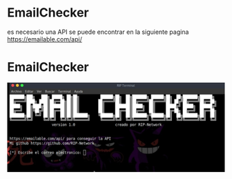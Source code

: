 # EmailChecker
es necesario una API se puede encontrar en la siguiente pagina
https://emailable.com/api/

# EmailChecker

![Screenshot](foto1.png)

